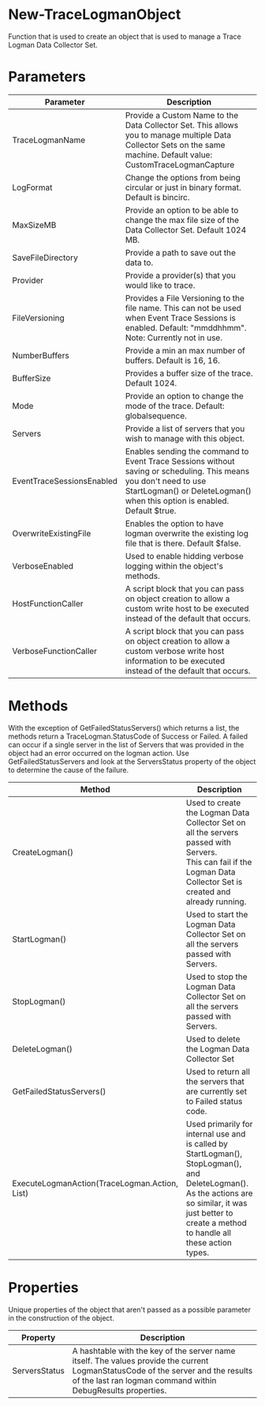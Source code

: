 # New-TraceLogmanObject
Function that is used to create an object that is used to manage a Trace Logman Data Collector Set. 

# Parameters 

Parameter | Description 
----------|------------
TraceLogmanName | Provide a Custom Name to the Data Collector Set. This allows you to manage multiple Data Collector Sets on the same machine. Default value: CustomTraceLogmanCapture
LogFormat | Change the options from being circular or just in binary format. Default is bincirc. 
MaxSizeMB | Provide an option to be able to change the max file size of the Data Collector Set. Default 1024 MB. 
SaveFileDirectory | Provide a path to save out the data to. 
Provider | Provide a provider(s) that you would like to trace. 
FileVersioning | Provides a File Versioning to the file name. This can not be used when Event Trace Sessions is enabled. Default: "mmddhhmm". Note: Currently not in use. 
NumberBuffers | Provide a min an max number of buffers. Default is 16, 16. 
BufferSize | Provides a buffer size of the trace. Default 1024. 
Mode | Provide an option to change the mode of the trace. Default: globalsequence.
Servers | Provide a list of servers that you wish to manage with this object. 
EventTraceSessionsEnabled | Enables sending the command to Event Trace Sessions without saving or scheduling. This means you don't need to use StartLogman() or DeleteLogman() when this option is enabled. Default $true. 
OverwriteExistingFile | Enables the option to have logman overwrite the existing log file that is there. Default $false. 
VerboseEnabled | Used to enable hidding verbose logging within the object's methods. 
HostFunctionCaller | A script block that you can pass on object creation to allow a custom write host to be executed instead of the default that occurs. 
VerboseFunctionCaller | A script block that you can pass on object creation to allow a custom verbose write host information to be executed instead of the default that occurs. 

# Methods 

With the exception of GetFailedStatusServers() which returns a list, the methods return a TraceLogman.StatusCode of Success or Failed. A failed can occur if a single server in the list of Servers that was provided in the object had an error occurred on the logman action. Use GetFailedStatusServers and look at the ServersStatus property of the object to determine the cause of the failure. 

Method | Description
-------|------------
CreateLogman() | Used to create the Logman Data Collector Set on all the servers passed with Servers. <br> This can fail if the Logman Data Collector Set is created and already running. 
StartLogman() | Used to start the Logman Data Collector Set on all the servers passed with Servers. 
StopLogman() | Used to stop the Logman Data Collector Set on all the servers passed with Servers. 
DeleteLogman() | Used to delete the Logman Data Collector Set
GetFailedStatusServers() | Used to return all the servers that are currently set to Failed status code. 
ExecuteLogmanAction(TraceLogman.Action, List) | Used primarily for internal use and is called by StartLogman(), StopLogman(), and DeleteLogman(). As the actions are so similar, it was just better to create a method to handle all these action types. 


# Properties 

Unique properties of the object that aren't passed as a possible parameter in the construction of the object. 

Property | Description 
---------|------------
ServersStatus | A hashtable with the key of the server name itself. The values provide the current LogmanStatusCode of the server and the results of the last ran logman command within DebugResults properties. 

